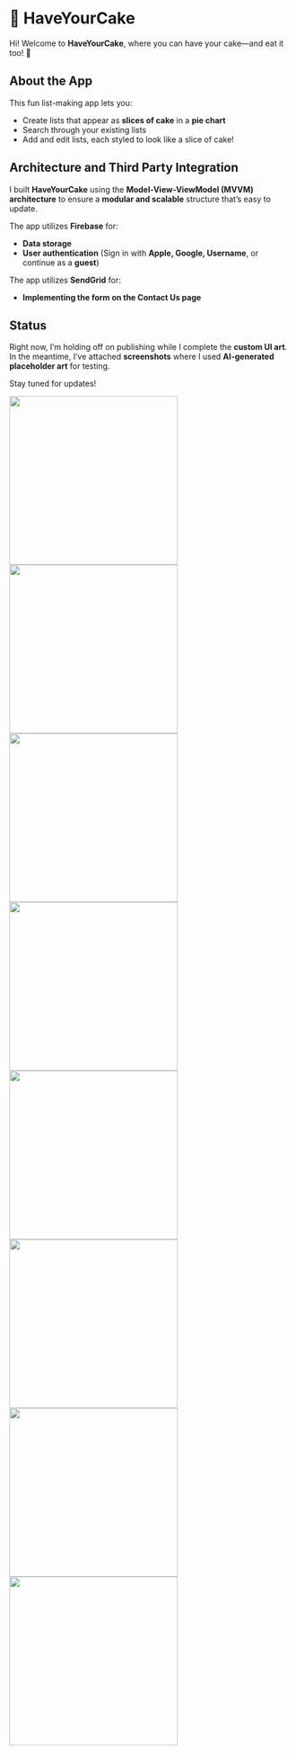 # 🍰 HaveYourCake  

Hi! Welcome to **HaveYourCake**, where you can have your cake—and eat it too! 🎂  

## About the App  

This fun list-making app lets you:  
- Create lists that appear as **slices of cake** in a **pie chart** 
- Search through your existing lists 
- Add and edit lists, each styled to look like a slice of cake! 

##  Architecture and Third Party Integration

I built **HaveYourCake** using the **Model-View-ViewModel (MVVM) architecture** to ensure a **modular and scalable** structure that’s easy to update.  

The app utilizes **Firebase** for:  
- **Data storage**  
- **User authentication** (Sign in with **Apple, Google, Username**, or continue as a **guest**)

The app utilizes **SendGrid** for:
- **Implementing the form on the Contact Us page**

## Status  

Right now, I’m holding off on publishing while I complete the **custom UI art**. In the meantime, I’ve attached **screenshots** where I used **AI-generated placeholder art** for testing.  

Stay tuned for updates!  

<img src="https://github.com/user-attachments/assets/b3431829-8bc1-4bda-bfb1-3abee14cc503" width="300">
<img src="https://github.com/user-attachments/assets/a6bb1122-78bd-46ad-b3b4-6d88627af177" width="300">
<img src="https://github.com/user-attachments/assets/7be1e2e9-63f2-426f-84a8-c044a8e195c4" width="300">
<img src="https://github.com/user-attachments/assets/ed4d9321-d749-4187-bd29-17c3b5bdd682" width="300">
<img src="https://github.com/user-attachments/assets/7cc24bfd-a088-433f-a3a5-18cbde13132b" width="300">
<img src="https://github.com/user-attachments/assets/b10f0447-b950-49a8-877a-a95cc907f8f3" width="300">
<img src="https://github.com/user-attachments/assets/796713db-6384-41a6-9fa2-8c87d33b9859" width="300">
<img src="https://github.com/user-attachments/assets/3d0f0524-13b7-4ca7-b2a0-cb97c5ff7a04" width="300">


